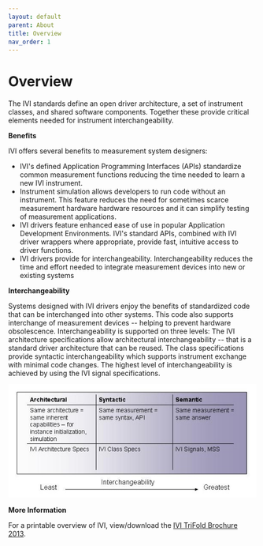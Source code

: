 ```yaml
---
layout: default
parent: About
title: Overview
nav_order: 1
---
```

# Overview

The IVI standards define an open driver architecture, a set of
instrument classes, and shared software components. Together these
provide critical elements needed for instrument interchangeability.

**Benefits**

IVI offers several benefits to measurement system designers:

  - IVI's defined Application Programming Interfaces (APIs) standardize
    common measurement functions reducing the time needed to learn a new
    IVI instrument.
  - Instrument simulation allows developers to run code without an
    instrument. This feature reduces the need for sometimes scarce
    measurement hardware hardware resources and it can simplify testing
    of measurement applications.
  - IVI drivers feature enhanced ease of use in popular Application
    Development Environments. IVI's standard APIs, combined with IVI
    driver wrappers where appropriate, provide fast, intuitive access to
    driver functions.
  - IVI drivers provide for interchangeability. Interchangeability
    reduces the time and effort needed to integrate measurement devices
    into new or existing systems

**Interchangeability**

Systems designed with IVI drivers enjoy the benefits of standardized
code that can be interchanged into other systems. This code also
supports interchange of measurement devices -- helping to prevent
hardware obsolescence. Interchangeability is supported on three levels:
The IVI architecture specifications allow architectural
interchangeability -- that is a standard driver architecture that can be
reused. The class specifications provide syntactic interchangeability
which supports instrument exchange with minimal code changes. The
highest level of interchangeability is achieved by using the IVI signal
specifications.

![](../images/Interchangeability.jpg)

**More Information**

For a printable overview of IVI, view/download the [IVI TriFold Brochure
2013](../assets/docs/IVI%20TriFold%20Brochure%202013.pdf).
